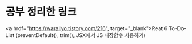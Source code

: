 # 공부 정리한 링크

<a hrdf="https://waraliyo.tistory.com/216", target="_blank">Reat 6 To-Do-List (preventDefault(), trim(), JSX에서 JS 내장함수 사용하기)</a>
